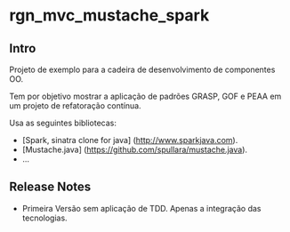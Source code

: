 rgn_mvc_mustache_spark
======================


Intro
-----

Projeto de exemplo para a cadeira de desenvolvimento de componentes OO.

Tem por objetivo mostrar a aplicação de padrões GRASP, GOF e PEAA em um projeto de refatoração contínua.

Usa as seguintes bibliotecas:

* [Spark, sinatra clone for java] (http://www.sparkjava.com).
* [Mustache.java] (https://github.com/spullara/mustache.java).
* ...


Release Notes
-------------

* Primeira Versão sem aplicação de TDD. Apenas a integração das tecnologias.


